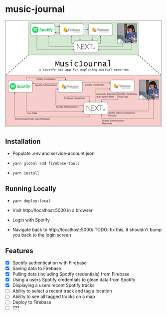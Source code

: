 # music-journal

![music-journal diagram](images/MusicJournal.png)


## Installation

* Populate .env and service-account.json

* `yarn global add firebase-tools`
* `yarn install`

## Running Locally

* `yarn deploy:local`

* Visit http://localhost:5000 in a browser

* Login with Spotify

* Navigate back to http://localhost:5000/ TODO: fix this, it shouldn't bump you back to the login screen

## Features

- [x] Spotify authentication with Firebase
- [x] Saving data to Firebase
- [x] Pulling data (including Spotify credentials) from Firebase
- [x] Using a users Spotify credentials to glean data from Spotify
- [x] Displaying a users recent Spotify tracks
- [ ] Ability to select a recent track and tag a location
- [ ] Ability to see all tagged tracks on a map
- [ ] Deploy to Firebase
- [ ] ???
